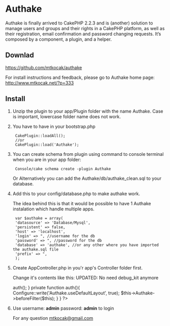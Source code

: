 Authake
============

Authake is finally arrived to CakePHP 2.2.3 and is (another) solution to manage users and groups and their rights in a CakePHP platform, as well as their registration, email confirmation and password changing requests. It’s composed by a component, a plugin, and a helper.

Downlad
--------------

https://github.com/mtkocak/authake

For install instructions and feedback, please go to Authake home page: http://www.mtkocak.net/?p=333

Install
----------

1. Unzip the plugin to your app/Plugin folder with the name Authake. Case is important, lowercase folder name does not work.

2. You have to have in your bootstrap.php

        CakePlugin::loadAll();
        //or
        CakePlugin::load('Authake');

3. You can create schema from plugin using command to console terminal when you are in your app folder: 

        Console/cake schema create -plugin Authake

    Or Alternatively you can add the Authake/db/authake_clean.sql to your database.

4. Add this to your config/database.php to make authake work.

    The idea behind this is that it would be possible to have 1 Authake instalation which handle multiple apps.

        var $authake = array(
        'datasource' => 'Database/Mysql',
        'persistent' => false,
        'host' => 'localhost',
        'login' => ", //username for the db
        'password' => ", //password for the db
        'database' => 'authake', //or any other where you have imported the authake.sql file
        'prefix' => ",
        );

5. Create AppController.php in you'r app's Controller folder first.

    Change it's contents like this: UPDATED: No need debug_kit anymore

    <?php

        class AppController extends Controller {
        	var $helpers = array('Form', 'Time', 'Html', 'Session', 'Js', 'Authake.Authake');
        	var $components = array('Session','RequestHandler', 'Authake.Authake');
        	var $counter = 0;
        	function beforeFilter(){
        		$this->auth();
        	}
        	private function auth(){
        		Configure::write('Authake.useDefaultLayout', true);
        		$this->Authake->beforeFilter($this);
        	}

        }
        ?>

6. Use username: **admin** password: **admin** to login

    For any question mtkocak@gmail.com
